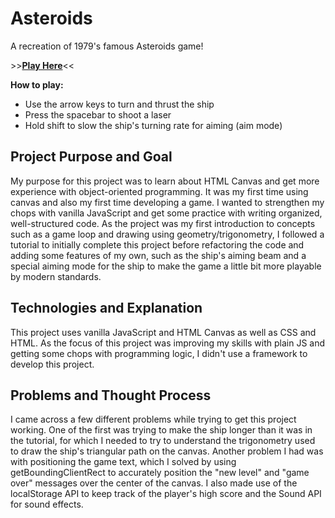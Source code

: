 # Asteroids
A recreation of 1979's famous Asteroids game!

\>\>[**Play Here**](https://kevin-oconnor-dev.github.io/asteroids/)<<

**How to play:**
- Use the arrow keys to turn and thrust the ship
- Press the spacebar to shoot a laser
- Hold shift to slow the ship's turning rate for aiming (aim mode)

## Project Purpose and Goal
My purpose for this project was to learn about HTML Canvas and get more experience with object-oriented programming. It was my first time using canvas and also my first time developing a game. I wanted to strengthen my chops with vanilla JavaScript and get some practice with writing organized, well-structured code. As the project was my first introduction to concepts such as a game loop and drawing using geometry/trigonometry, I followed a tutorial to initially complete this project before refactoring the code and adding some features of my own, such as the ship's aiming beam and a special aiming mode for the ship to make the game a little bit more playable by modern standards.

## Technologies and Explanation
This project uses vanilla JavaScript and HTML Canvas as well as CSS and HTML. As the focus of this project was improving my skills with plain JS and getting some chops with programming logic, I didn't use a framework to develop this project.

## Problems and Thought Process
I came across a few different problems while trying to get this project working. One of the first was trying to make the ship longer than it was in the tutorial, for which I needed to try to understand the trigonometry used to draw the ship's triangular path on the canvas. Another problem I had was with positioning the game text, which I solved by using getBoundingClientRect to accurately position the "new level" and "game over" messages over the center of the canvas. I also made use of the localStorage API to keep track of the player's high score and the Sound API for sound effects.